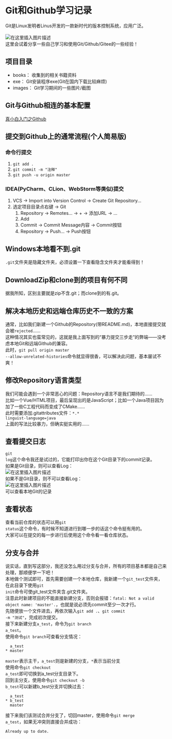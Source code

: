 # Git和Github学习记录

Git是Linux发明者Linus开发的一款新时代的版本控制系统，应用广泛。<br/><br/>
![在这里插入图片描述](https://github.com/ChenYikunReal/git_learning/blob/master/images/Github.PNG?x-oss-process=image/watermark,type_ZmFuZ3poZW5naGVpdGk,shadow_10,text_aHR0cHM6Ly9ibG9nLmNzZG4ubmV0L3dlaXhpbl80Mzg5NjMxOA==,size_16,color_FFFFFF,t_70)
<br/>
这里会试着分享一些自己学习和使用Git/Github/Gitee的一些经验！

## 项目目录
- books： 收集到的相关书籍资料
- exe： Git安装程序exe(Git在国内下载比较麻烦)
- images： Git学习期间的一些图片/截图

## Git与Github相连的基本配置
[真小白入门之Github](https://blog.csdn.net/nmjuzi/article/details/82184818)

## 提交到Github上的通常流程(个人简易版)
### 命令行提交
1. <code>git add .</code>
2. <code>git commit -m "注释"</code>
3. <code>git push -u origin master</code>
### IDEA(PyCharm、CLion、WebStorm等类似)提交
1. VCS → Import into Version Control → Create Git Repository...
2. 选定项目目录点右键 → Git
    1. Repository → Remotes... → + → 添加URL → ...
    2. Add
    2. Commit → Commit Message内容 → Commit按钮
    3. Repository → Push... → Push按钮

## Windows本地看不到.git
<code>.git</code>文件夹是隐藏文件夹，必须设置一下查看隐含文件夹才能看得到！

## DownloadZip和clone到的项目有何不同
据我所知，区别主要就是zip不含.git；而clone到的有.git。

## 解决本地历史和远端仓库历史不一致的方案
通常，比如我们新建一个Github的Repository(带README.md)，本地直接提交就会被<code>rejected</code>……<br/>
这种情况其实也蛮常见的，这就是我上面写到的“暴力提交三步走”的弊端——没考虑本地Git和远端Github的兼容。<br/>
此时，<code>git pull origin master --allow-unrelated-histories</code>命令就显得很香，可以解决此问题，基本屡试不爽！

## 修改Repository语言类型
我们可能会遇到一个非常恶心的问题：Repository语言不是我们期待的……<br/>
比如一个Vue/HTML项目，最后呈现出的是JavaScript；比如一个Java项目因为加了一些C工程代码而变成了CMake……<br/>
此时需要添加.gitattributes文件：<code>\*.\* linguist-language=java</code><br/>
上面的写法比较暴力，但确实挺实用的……

## 查看提交日志
<code>git log</code>这个命令我还是试过的，它能打印出你在这个Git目录下的commit记录。<br/>
如果是Git目录，则可以查看Log：<br/>
![在这里插入图片描述](https://github.com/ChenYikunReal/git_learning/blob/master/images/IncorrectLog.PNG?x-oss-process=image/watermark,type_ZmFuZ3poZW5naGVpdGk,shadow_10,text_aHR0cHM6Ly9ibG9nLmNzZG4ubmV0L3dlaXhpbl80Mzg5NjMxOA==,size_16,color_FFFFFF,t_70)
<br/>
如果不是Git目录，则不可以查看Log：<br/>
![在这里插入图片描述](https://github.com/ChenYikunReal/git_learning/blob/master/images/CorrectLog.PNG?x-oss-process=image/watermark,type_ZmFuZ3poZW5naGVpdGk,shadow_10,text_aHR0cHM6Ly9ibG9nLmNzZG4ubmV0L3dlaXhpbl80Mzg5NjMxOA==,size_16,color_FFFFFF,t_70)
<br/>
可以查看本地Git的记录

## 查看状态
查看当前仓库的状态可以用<code>git status</code>这个命令，有时候不知道进行到哪一步的话这个命令挺有用的。<br/>
大家可以在提交的每一步进行后使用这个命令看一看仓库状态。

## 分支与合并
说实话，直到写这部分，我还没怎么用过分支与合并，所有的项目基本都是自己来处理，那顺便学一下吧！<br/>
本地做个测试即可，首先需要创建一个本地仓库，我新建一个<code>git_test</code>文件夹，在此目录下使用<code>git init</code>命令可使git_test文件夹含.git文件夹。<br/>
注意此时新建项目的不能直接新建分支，否则会报错：<code>fatal: Not a valid object name: 'master'.</code>，也就是说必须先commit至少一次才行。<br/>
先随便放一个文件进去，再依次输入<code>git add .</code>、<code>git commit -m "测试"</code>，完成初次提交。<br/>
接下来新建分支<code>a_test</code>，命令为<code>git branch a_test</code>。<br/>
使用命令<code>git branch</code>可查看分支情况：
```text
  a_test
* master
```
<code>master</code>表示主干，<code>a_test</code>则是新建的分支，<code>\*</code>表示当前分支<br/>
使用命令<code>git checkout a_test</code>即可切换到a_test分支目录下。<br/>
回到主分支，使用命令<code>git checkout -b b_test</code>可以新建b_test分支并切换过去：
```text
  a_test
* b_test
  master
```
接下来我们该测试合并分支了，切回master，使用命令<code>git merge a_test</code>，如果无冲突则直接合并成功：<br/>
```text
Already up to date.
```
